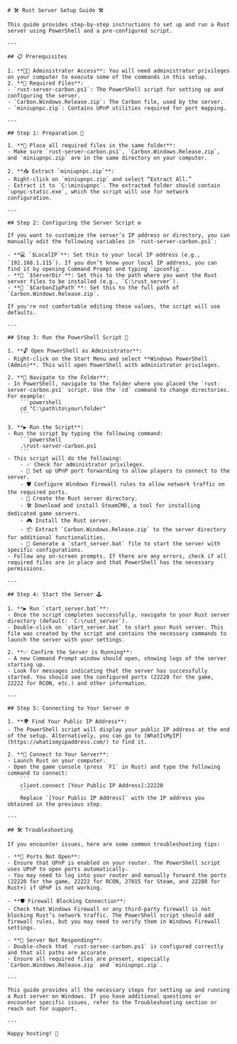     # 🛠️ Rust Server Setup Guide 🛠️

    This guide provides step-by-step instructions to set up and run a Rust server using PowerShell and a pre-configured script.

    ---

    ## 📋 Prerequisites

    1. **👨‍💻 Administrator Access**: You will need administrator privileges on your computer to execute some of the commands in this setup.
    2. **📂 Required Files**:
    - `rust-server-carbon.ps1`: The PowerShell script for setting up and configuring the server.
    - `Carbon.Windows.Release.zip`: The Carbon file, used by the server.
    - `miniupnpc.zip`: Contains UPnP utilities required for port mapping.

    ---

    ## Step 1: Preparation 🧰

    1. **📂 Place all required files in the same folder**:
    - Make sure `rust-server-carbon.ps1`, `Carbon.Windows.Release.zip`, and `miniupnpc.zip` are in the same directory on your computer.

    2. **📥 Extract `miniupnpc.zip`**:
    - Right-click on `miniupnpc.zip` and select “Extract All.”
    - Extract it to `C:\miniupnpc`. The extracted folder should contain `upnpc-static.exe`, which the script will use for network configuration.

    ---

    ## Step 2: Configuring the Server Script ⚙️

    If you want to customize the server’s IP address or directory, you can manually edit the following variables in `rust-server-carbon.ps1`:

    - **💻 `$LocalIP`**: Set this to your local IP address (e.g., `192.168.1.115`). If you don’t know your local IP address, you can find it by opening Command Prompt and typing `ipconfig`.
    - **📁 `$ServerDir`**: Set this to the path where you want the Rust server files to be installed (e.g., `C:\rust_server`).
    - **📄 `$CarbonZipPath`**: Set this to the full path of `Carbon.Windows.Release.zip`.

    If you're not comfortable editing these values, the script will use defaults.

    ---

    ## Step 3: Run the PowerShell Script 🚀

    1. **🔓 Open PowerShell as Administrator**:
    - Right-click on the Start Menu and select **Windows PowerShell (Admin)**. This will open PowerShell with administrator privileges.

    2. **📂 Navigate to the Folder**:
    - In PowerShell, navigate to the folder where you placed the `rust-server-carbon.ps1` script. Use the `cd` command to change directories. For example:
        ```powershell
        cd "C:\path\to\your\folder"
        ```

    3. **▶️ Run the Script**:
    - Run the script by typing the following command:
        ```powershell
        .\rust-server-carbon.ps1
        ```
    - This script will do the following:
        - ✅ Check for administrator privileges.
        - 🔗 Set up UPnP port forwarding to allow players to connect to the server.
        - 🛡️ Configure Windows Firewall rules to allow network traffic on the required ports.
        - 📂 Create the Rust server directory.
        - 🛠️ Download and install SteamCMD, a tool for installing dedicated game servers.
        - 🎮 Install the Rust server.
        - 📦 Extract `Carbon.Windows.Release.zip` to the server directory for additional functionalities.
        - 📜 Generate a `start_server.bat` file to start the server with specific configurations.
    - Follow any on-screen prompts. If there are any errors, check if all required files are in place and that PowerShell has the necessary permissions.

    ---

    ## Step 4: Start the Server 🕹️

    1. **▶️ Run `start_server.bat`**:
    - Once the script completes successfully, navigate to your Rust server directory (default: `C:\rust_server`).
    - Double-click on `start_server.bat` to start your Rust server. This file was created by the script and contains the necessary commands to launch the server with your settings.

    2. **✅ Confirm the Server is Running**:
    - A new Command Prompt window should open, showing logs of the server starting up.
    - Look for messages indicating that the server has successfully started. You should see the configured ports (22220 for the game, 22222 for RCON, etc.) and other information.

    ---

    ## Step 5: Connecting to Your Server 🌐

    1. **🌍 Find Your Public IP Address**:
    - The PowerShell script will display your public IP address at the end of the setup. Alternatively, you can go to [WhatIsMyIP](https://whatismyipaddress.com/) to find it.

    2. **🔗 Connect to Your Server**:
    - Launch Rust on your computer.
    - Open the game console (press `F1` in Rust) and type the following command to connect:
        ```
        client.connect [Your Public IP Address]:22220
        ```
        Replace `[Your Public IP Address]` with the IP address you obtained in the previous step.

    ---

    ## 🛠️ Troubleshooting

    If you encounter issues, here are some common troubleshooting tips:

    - **🚪 Ports Not Open**:
    - Ensure that UPnP is enabled on your router. The PowerShell script uses UPnP to open ports automatically.
    - You may need to log into your router and manually forward the ports (22220 for the game, 22222 for RCON, 27015 for Steam, and 22288 for Rust+) if UPnP is not working.

    - **🛡️ Firewall Blocking Connection**:
    - Check that Windows Firewall or any third-party firewall is not blocking Rust’s network traffic. The PowerShell script should add firewall rules, but you may need to verify them in Windows Firewall settings.

    - **🔄 Server Not Responding**:
    - Double-check that `rust-server-carbon.ps1` is configured correctly and that all paths are accurate.
    - Ensure all required files are present, especially `Carbon.Windows.Release.zip` and `miniupnpc.zip`.

    ---

    This guide provides all the necessary steps for setting up and running a Rust server on Windows. If you have additional questions or encounter specific issues, refer to the Troubleshooting section or reach out for support.

    ---

    Happy hosting! 🎉
